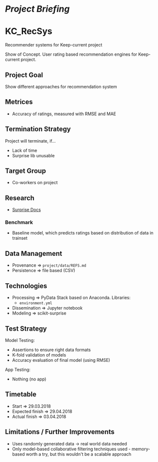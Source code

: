 *Project Briefing*
==================

# KC_RecSys
Recommender systems for Keep-current project

Show of Concept. User rating based recommendation engines for Keep-current project.


## Project Goal
Show different approaches for recommendation system


## Metrices
* Accuracy of ratings, measured with RMSE and MAE


## Termination Strategy
Project will terminate, if...

* Lack of time
* Surprise lib unusable


## Target Group
* Co-workers on project


## Research
* [Surprise Docs](http://surprise.readthedocs.io/en/stable/)


### Benchmark
* Baseline model, which predicts ratings based on distribution of data in trainset


## Data Management
* Provenance => `project/data/REFS.md`
* Persistence => file based (CSV)


## Technologies
* Processing => PyData Stack based on Anaconda. Libraries:
    * `environment.yml`
* Dissemination => Jupyter notebook
* Modeling => scikit-surprise


## Test Strategy
Model Testing:

* Assertions to ensure right data formats
* K-fold validation of models
* Accuracy evaluation of final model (using RMSE)

App Testing:

* Nothing (no app)


## Timetable
* Start => 29.03.2018
* Expected finish => 29.04.2018
* Actual finish => 03.04.2018

## Limitations / Further Improvements
* Uses randomly generated data -> real world data needed
* Only model-based collaborative filtering techniques used - memory-based worth a try, but this wouldn't be a scalable approach
